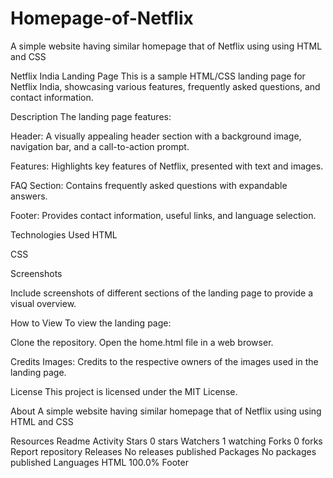 # Homepage-of-Netflix
A simple website having similar homepage that of Netflix using using HTML and CSS

Netflix India Landing Page
This is a sample HTML/CSS landing page for Netflix India, showcasing various features, frequently asked questions, and contact information.

Description
The landing page features:

Header: A visually appealing header section with a background image, navigation bar, and a call-to-action prompt.

Features: Highlights key features of Netflix, presented with text and images.

FAQ Section: Contains frequently asked questions with expandable answers.

Footer: Provides contact information, useful links, and language selection.

Technologies Used
HTML

CSS

Screenshots

Include screenshots of different sections of the landing page to provide a visual overview.

How to View
To view the landing page:

Clone the repository. Open the home.html file in a web browser.

Credits
Images: Credits to the respective owners of the images used in the landing page.

License
This project is licensed under the MIT License.

About
A simple website having similar homepage that of Netflix using using HTML and CSS

Resources
 Readme
 Activity
Stars
 0 stars
Watchers
 1 watching
Forks
 0 forks
Report repository
Releases
No releases published
Packages
No packages published
Languages
HTML
100.0%
Footer
